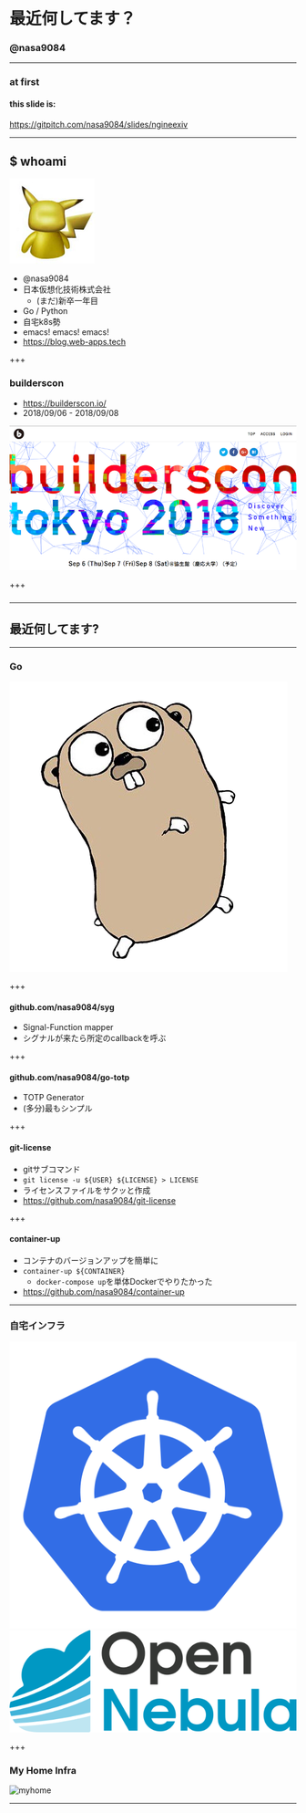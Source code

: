 # 最近何してます？
### @nasa9084

---

### at first
#### this slide is:

https://gitpitch.com/nasa9084/slides/ngineexiv

---

## $ whoami

![ICON](assets/pika.jpg)

* @nasa9084
* 日本仮想化技術株式会社
  * (まだ)新卒一年目
* Go / Python
* 自宅k8s勢
* emacs! emacs! emacs!
* https://blog.web-apps.tech

+++

### builderscon

* https://builderscon.io/
* 2018/09/06 - 2018/09/08

![builderscon.io](assets/builderscon-web.png)

+++

### </advertisement>

---

## 最近何してます?

---

### Go

![Gopher](assets/gopher.png)

+++

#### github.com/nasa9084/syg

* Signal-Function mapper
* シグナルが来たら所定のcallbackを呼ぶ


+++

#### github.com/nasa9084/go-totp

* TOTP Generator
* (多分)最もシンプル

+++

#### git-license

* gitサブコマンド
* `git license -u ${USER} ${LICENSE} > LICENSE`
* ライセンスファイルをサクッと作成
* https://github.com/nasa9084/git-license

+++

#### container-up

* コンテナのバージョンアップを簡単に
* `container-up ${CONTAINER}`
  * `docker-compose up`を単体Dockerでやりたかった
* https://github.com/nasa9084/container-up

---

### 自宅インフラ

![k8s](assets/k8s.png)
![one](assets/opennebula.png)

+++

### My Home Infra

![myhome](assets/myhome-infra.png)

---

# </slide>
